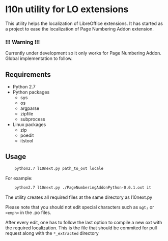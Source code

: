 # l10n utility for LO extensions

This utility helps the localization of LibreOffice extensions. It has started as a project to ease the localization of Page Numbering Addon extension.

### !!! Warning !!!

Currently under development so it only works for Page Numbering Addon. Global implementation to follow.

## Requirements
* Python 2.7
* Python packages
  * sys
  * os
  * argparse
  * zipfile
  * subprocess
* Linux packages
  * zip
  * poedit
  * itstool

## Usage

```bash
    python2.7 l10next.py path_to_oxt locale
```

For example:

```bash
    python2.7 l10next.py ./PageNumberingAddonPython-0.0.1.oxt it
```

The utility creates all required files at the same directory as l10next.py

Please note that you should not edit special characters such as `&gt;` or `<emph>` in the .po files.

After every edit, one has to follow the last option to compile a new oxt with the required localization. This is the file that should be commited for pull request along with the `*_extracted` directory